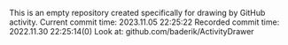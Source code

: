 This is an empty repository created specifically for drawing by GitHub activity.
Current commit time: 2023.11.05 22:25:22
Recorded commit time: 2022.11.30 22:25:14(0)
Look at: github.com/baderik/ActivityDrawer
